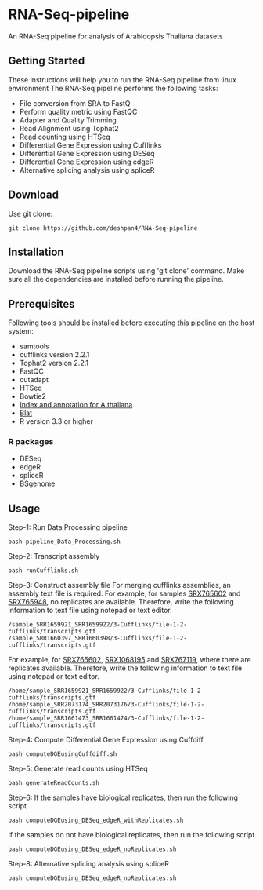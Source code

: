 # RNA-Seq-pipeline
An RNA-Seq pipeline for analysis of Arabidopsis Thaliana datasets
## Getting Started
These instructions will help you to run the RNA-Seq pipeline from linux environment
The RNA-Seq pipeline performs the following tasks:
* File conversion from SRA to FastQ
* Perform quality metric using FastQC
* Adapter and Quality Trimming
* Read Alignment using Tophat2
* Read counting using HTSeq
* Differential Gene Expression using Cufflinks
* Differential Gene Expression using DESeq
* Differential Gene Expression using edgeR
* Alternative splicing analysis using spliceR
## Download
Use git clone:
```
git clone https://github.com/deshpan4/RNA-Seq-pipeline
```
## Installation
Download the RNA-Seq pipeline scripts using 'git clone' command. Make sure all the dependencies are installed before running the pipeline.
## Prerequisites
Following tools should be installed before executing this pipeline on the host system:
* samtools
* cufflinks version 2.2.1
* Tophat2 version 2.2.1
* FastQC
* cutadapt
* HTSeq
* Bowtie2
* [Index and annotation for A.thaliana](ftp://igenome:G3nom3s4u@ussd-ftp.illumina.com/Arabidopsis_thaliana/Ensembl/TAIR10/Arabidopsis_thaliana_Ensembl_TAIR10.tar.gz)
* [Blat](https://users.soe.ucsc.edu/~kent/src/blatSrc35.zip)
* R version 3.3 or higher
### R packages
* DESeq
* edgeR
* spliceR
* BSgenome
## Usage
Step-1: Run Data Processing pipeline
```
bash pipeline_Data_Processing.sh
```
Step-2: Transcript assembly
```
bash runCufflinks.sh
```
Step-3: Construct assembly file
For merging cufflinks assemblies, an assembly text file is required. For example, for samples [SRX765602](https://www.ncbi.nlm.nih.gov/sra/SRX765602[accn]) and [SRX765948](https://www.ncbi.nlm.nih.gov/sra/SRX765948[accn]), no replicates are available. Therefore, write the following information to text file using notepad or text editor.
```
/sample_SRR1659921_SRR1659922/3-Cufflinks/file-1-2-cufflinks/transcripts.gtf
/sample_SRR1660397_SRR1660398/3-Cufflinks/file-1-2-cufflinks/transcripts.gtf
```
For example, for [SRX765602](https://www.ncbi.nlm.nih.gov/sra/SRX765602[accn]), [SRX1068195](https://www.ncbi.nlm.nih.gov/sra/SRX1068195[accn]) and [SRX767119](https://www.ncbi.nlm.nih.gov/sra/SRX767119[accn]), where there are replicates available. Therefore, write the following information to text file using notepad or text editor.
```
/home/sample_SRR1659921_SRR1659922/3-Cufflinks/file-1-2-cufflinks/transcripts.gtf
/home/sample_SRR2073174_SRR2073176/3-Cufflinks/file-1-2-cufflinks/transcripts.gtf
/home/sample_SRR1661473_SRR1661474/3-Cufflinks/file-1-2-cufflinks/transcripts.gtf
```
Step-4: Compute Differential Gene Expression using Cuffdiff
```
bash computeDGEusingCuffdiff.sh
```
Step-5: Generate read counts using HTSeq
```
bash generateReadCounts.sh
```
Step-6: If the samples have biological replicates, then run the following script
```
bash computeDGEusing_DESeq_edgeR_withReplicates.sh
```
If the samples do not have biological replicates, then run the following script
```
bash computeDGEusing_DESeq_edgeR_noReplicates.sh
```
Step-8: Alternative splicing analysis using spliceR
```
bash computeDGEusing_DESeq_edgeR_noReplicates.sh
```
